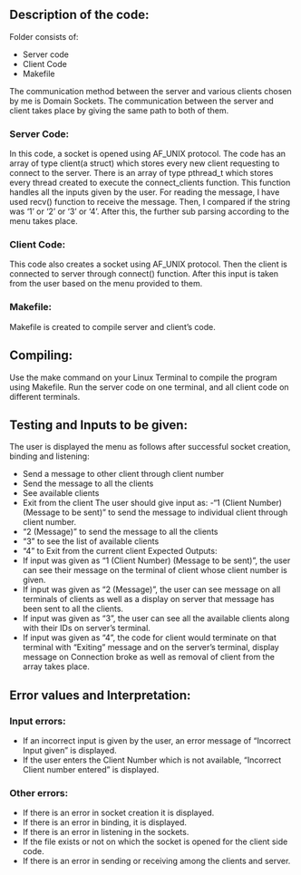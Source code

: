## Description of the code:
Folder consists of:
- Server code
- Client Code
- Makefile


The communication method between the server and various clients chosen by me is
Domain Sockets. The communication between the server and client takes place by
giving the same path to both of them.
### Server Code:
In this code, a socket is opened using AF_UNIX protocol. The code has
an array of type client(a struct) which stores every new client requesting to
connect to the server. There is an array of type pthread_t which stores
every thread created to execute the connect_clients function. This function
handles all the inputs given by the user. For reading the message, I have
used recv() function to receive the message. Then, I compared if the string
was ‘1’ or ‘2’ or ‘3’ or ‘4’. After this, the further sub parsing according to the
menu takes place.
### Client Code:
This code also creates a socket using AF_UNIX protocol. Then the client
is connected to server through connect() function. After this input is taken
from the user based on the menu provided to them.
### Makefile:
Makefile is created to compile server and client’s code.
## Compiling:
Use the make command on your Linux Terminal to compile the program using
Makefile. Run the server code on one terminal, and all client code on different
terminals.
## Testing and Inputs to be given:
The user is displayed the menu as follows after successful socket creation,
binding and listening:
- Send a message to other client through client number
- Send the message to all the clients
- See available clients
- Exit from the client
The user should give input as:
-“1 (Client Number) (Message to be sent)” to send the message to
individual client through client number.
- “2 (Message)” to send the message to all the clients
- “3” to see the list of available clients
- “4” to Exit from the current client
Expected Outputs:
- If input was given as “1 (Client Number) (Message to be sent)”, the user
can see their message on the terminal of client whose client number is
given.
- If input was given as “2 (Message)”, the user can see message on all
terminals of clients as well as a display on server that message has been
sent to all the clients.
- If input was given as “3”, the user can see all the available clients along
with their IDs on server’s terminal.
- If input was given as “4”, the code for client would terminate on that
terminal with “Exiting” message and on the server’s terminal, display
message on Connection broke as well as removal of client from the array
takes place.
## Error values and Interpretation:
### Input errors:
- If an incorrect input is given by the user, an error message of “Incorrect
Input given” is displayed.
- If the user enters the Client Number which is not available, “Incorrect
Client number entered” is displayed.
### Other errors:
- If there is an error in socket creation it is displayed.
- If there is an error in binding, it is displayed.
- If there is an error in listening in the sockets.
- If the file exists or not on which the socket is opened for the client
side code.
- If there is an error in sending or receiving among the clients and
server.
